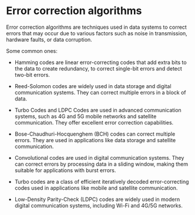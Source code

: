 # Error correction algorithms

Error correction algorithms are techniques used in data systems to correct errors that may occur due to various factors such as noise in transmission, hardware faults, or data corruption.

Some common ones:

* Hamming codes are linear error-correcting codes that add extra bits to the data to create redundancy, to correct single-bit errors and detect two-bit errors.

* Reed-Solomon codes are widely used in data storage and digital communication systems. They can correct multiple errors in a block of data.

* Turbo Codes and LDPC Codes are used in advanced communication systems, such as 4G and 5G mobile networks and satellite communication. They offer excellent error correction capabilities.

* Bose-Chaudhuri-Hocquenghem (BCH) codes can correct multiple errors. They are used in applications like data storage and satellite communication.

* Convolutional codes are used in digital communication systems. They can correct errors by processing data in a sliding window, making them suitable for applications with burst errors.

* Turbo codes are a class of efficient iteratively decoded error-correcting codes used in applications like mobile and satellite communication.

* Low-Density Parity-Check (LDPC) codes are widely used in modern digital communication systems, including Wi-Fi and 4G/5G networks.
